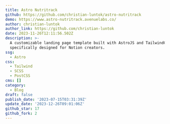 ```yaml
---
title: Astro Nutritrack
github: https://github.com/christian-luntok/astro-nutritrack
demo: https://www.astro-nutritrack.avenuelabs.co/
author: christian-luntok
author_link: https://github.com/christian-luntok
date: 2023-11-26T12:11:56.502Z
description: >-
  A customizable landing page template built with AstroJS and TailwindCSS,
  specifically designed for Notion creators.
ssg:
  - Astro
css:
  - Tailwind
  - SCSS
  - PostCSS
cms: []
category:
  - Blog
draft: false
publish_date: '2023-07-15T03:31:39Z'
update_date: '2023-12-26T09:01:06Z'
github_star: 17
github_fork: 2
---
```


